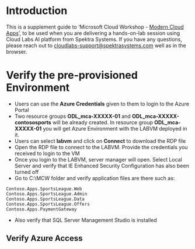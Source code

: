 # Introduction

This is a supplement guide to ‘Microsoft Cloud Workshop - [Modern Cloud Apps](https://github.com/Microsoft/MCW-Modern-cloud-apps/blob/master/Hands-on%20lab/HOL%20step-by-step%20-%20Modern%20cloud%20apps.md)’, to be used when you are delivering a hands-on-lab session using Cloud Labs AI platform from Spektra Systems. If you have any questions, please reach out to cloudlabs-support@spektrasystems.com
well as in the browser.

# Verify the pre-provisioned Environment

* Users can use the **Azure Credentials** given to them to login to the Azure Portal
* Two resource groups **ODL_mca-XXXXX-01** and **ODL_mca-XXXXX-contososports** will be already created. In resource group **ODL_mca-XXXXX-01** you will get Azure Environment with the LABVM deployed in it.
* Users can select **labvm** and click on **Connect** to download the RDP file
* Open the RDP file to connect to the LABVM. Provide the credentials you received to login to the VM
* Once you login to the LABVM, server manager will open. Select Local Server and verify that IE Enhanced Security Configuration has also been turned off 
* Go to C:\MCW folder and verify application files are there such as:
```
Contoso.Apps.SportsLeague.Web 
Contoso.Apps.SportsLeague.Admin 
Contoso.Apps.SportsLeague.Data 
Contoso.Apps.SportsLeague.Offers 
Contoso.Apps.PaymentGateway 
```
* Also verify that SQL Server Management Studio is installed 

## Verify Azure Access

Open a browser instance in private or incognito mode and login to [Microsoft Azure Portal](https://portal.azure.com) using the credentials provided.

> Note: You might have an existing Azure Credential. For the pre-provisioned environment, new Microsoft Azure environment is provisioned and new AAD user is created for you. To prevent conflict with your existing accounts, it is advised to use In Private mode of IE / IE Edge or Incognito mode of Chrome browser.

## Verify Virtual Machine

You are provided a Visual Studio Community 2017 on Windows Server 2016 (x64)Microsoft with additional softwares configured. FQDN of the LABVM virtual machine and administrator credentials are provided in the lab details page. You can remote into the virtual machine using the provided credentials

# Notes to Attendees
You can use **ODL_mca-XXXXX-contososports** resource group for deploying all the resources in this lab.</br>

# Known Issues

### Issue with Order Checkout

* You may find the following error message after clicking the Continue button on the Order Checkout page.
```
"Something went wrong...
Uh, oh! Something happened, and it might have been my fault...
Here are some potentially helpful details about what went wrong:
You must write ContentLength bytes to the request stream before calling [Begin]GetResponse..
```
> **Possible Solutions**: </br>
* It's due to TLS 1.0, 1.1 reaching EOL. Modify the code as follows in /Helpers/PaymentGatewayFunctions.cs:

        string strPost = NvpRequest + "&" + buildCredentialsNVPString();
        // add the following line to force TLS1.2
        ServicePointManager.SecurityProtocol = SecurityProtocolType.Tls12;
        HttpWebRequest objRequest = (HttpWebRequest)WebRequest.Create(url);
# Notes to Instructors / Proctors

* LABVM is already deployed in **ODL_mca-XXXXX-01** Resource Group. LABVM is configured with all the requirements such as Application Files which is already downloaded in C:\MCW and SQL Server Management Studio.
* Users should **use** the **Azure Credentials** given to them to login to **Visual Studio**.

# Help and Support

If you require any help during the workshop, please reach out to the instructor / proctors. Instructors / proctors might escalate the issue to remote support team, at that time, please pass on your AAD User ID (aad_user_xyz), so that it is easier to look up your environment.
